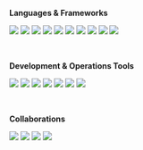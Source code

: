 
 __Languages & Frameworks__
  
  <img src="https://img.shields.io/badge/Javascript-F7DF1E?style=flat-square&logo=Javascript&logoColor=white"> <img src="https://img.shields.io/badge/React-61DAFB?style=flat-square&logo=React&logoColor=white"> <img src="https://img.shields.io/badge/Python-3776AB?style=flat-square&logo=Python&logoColor=white">
  <img src="https://img.shields.io/badge/Typescript-3178C6?style=flat-square&logo=Typescript&logoColor=white"/>
  <img src="https://img.shields.io/badge/ReactNative-61DAFB?style=flat-square&logo=React&logoColor=white">
  <img src="https://img.shields.io/badge/Flutter-02569B?style=flat-square&logo=flutter&logoColor=white"/>
  <img src="https://img.shields.io/badge/Next.js-000000?style=flat-square&logo=Next.js&logoColor=white"/>
  <img src="https://img.shields.io/badge/C++-00599C?style=flat-square&logo=C%2B%2B&logoColor=white"/>
  <img src="https://img.shields.io/badge/C-A8B9CC?style=flat-square&logo=C&logoColor=white">
  <img src="https://img.shields.io/badge/Spring Boot-6DB33F?style=flat-square&logo=Spring Boot&logoColor=white">
  

<br/>


__Development & Operations Tools__

  <img src="https://img.shields.io/badge/Linux-FCC624?style=flat-square&logo=Linux&logoColor=white"> <img src="https://img.shields.io/badge/Amazon AWS-232F3E?style=flat-square&logo=Amazon AWS&logoColor=white">
  <img src="https://img.shields.io/badge/Docker-2496ED?style=flat-square&logo=Docker&logoColor=white">
  <img src="https://img.shields.io/badge/MySQL-4479A1?style=flat-square&logo=MySQL&logoColor=white">
  <img src='https://img.shields.io/badge/Visual%20Studio%20Code-0078d7.svg?style=flat-sqaure&logo=visual-studio-code&logoColor=white'>
  <img src='https://img.shields.io/badge/Ubuntu-E95420?style=lat-square&logo=ubuntu&logoColor=white'>
  <img src='https://img.shields.io/badge/jenkins-%232C5263.svg?style=flat-square&logo=jenkins&logoColor=white'>


<br/>

__Collaborations__

  <img src="https://img.shields.io/badge/Figma-F24E1E?style=flat-square&logo=Figma&logoColor=white"> <img src="https://img.shields.io/badge/Github-181717?style=flat-square&logo=Github&logoColor=white">
  <img src='https://img.shields.io/badge/jira-%230A0FFF.svg?style=flat-square&logo=jira&logoColor=white'>
  <img src='https://img.shields.io/badge/Slack-4A154B?style=flat-square&logo=slack&logoColor=white'>












